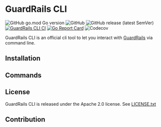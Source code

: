 # GuardRails CLI

![GitHub go.mod Go version](https://img.shields.io/github/go-mod/go-version/guardrailsio/guardrails-cli)
![GitHub](https://img.shields.io/github/license/guardrailsio/guardrails-cli)
![GitHub release (latest SemVer)](https://img.shields.io/github/v/release/guardrailsio/guardrails-cli?sort=semver)
[![GuardRails CLI CI](https://github.com/guardrailsio/guardrails-cli/actions/workflows/ci.yaml/badge.svg)](https://github.com/guardrailsio/guardrails-cli/actions/workflows/ci.yaml)
[![Go Report Card](https://goreportcard.com/badge/github.com/guardrailsio/guardrails-cli)](https://goreportcard.com/report/github.com/guardrailsio/guardrails-cli) 
![Codecov](https://img.shields.io/codecov/c/github/guardrailsio/guardrails-cli?token=3c5e84bf-caa3-4a07-ace2-64f67b86a244)

GuardRails CLI is an official cli tool to let you interact with [GuardRails](https://www.guardrails.io) via command line.

## Installation

## Commands

## License

GuardRails CLI is released under the Apache 2.0 license. See [LICENSE.txt](https://github.com/guardrailsio/guardrails-cli/blob/master/LICENSE.txt)

## Contribution